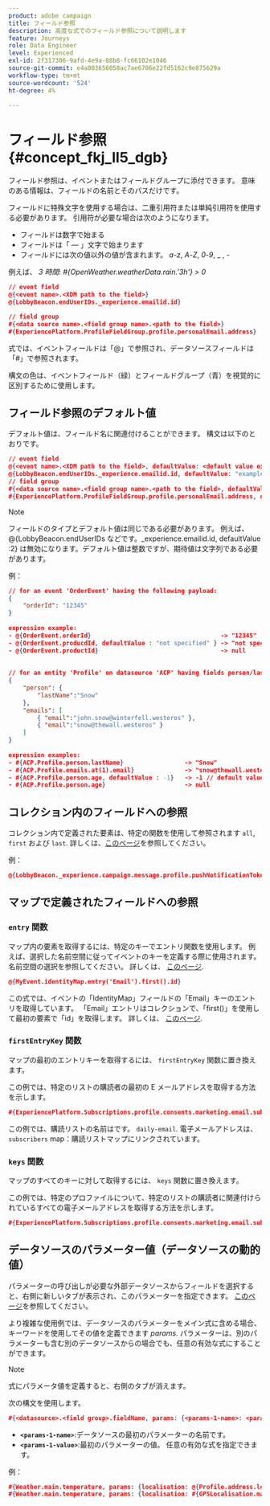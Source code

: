 ```yaml
---
product: adobe campaign
title: フィールド参照
description: 高度な式でのフィールド参照について説明します
feature: Journeys
role: Data Engineer
level: Experienced
exl-id: 2f317306-9afd-4e9a-88b8-fc66102e1046
source-git-commit: e4a003656058ac7ae6706e22fd5162c9e875629a
workflow-type: tm+mt
source-wordcount: '524'
ht-degree: 4%

---
```


# フィールド参照 {#concept_fkj_ll5_dgb}

フィールド参照は、イベントまたはフィールドグループに添付できます。 意味のある情報は、フィールドの名前とそのパスだけです。

フィールドに特殊文字を使用する場合は、二重引用符または単純引用符を使用する必要があります。 引用符が必要な場合は次のようになります。

* フィールドは数字で始まる
* フィールドは「 — 」文字で始まります
* フィールドには次の値以外の値が含まれます。 _a_-_z_, _A_-_Z_, _0_-_9_, _ , _-_

例えば、 _3 時間_: _#{OpenWeather.weatherData.rain.&#39;3h&#39;} > 0_

```json
// event field
@{<event name>.<XDM path to the field>}
@{LobbyBeacon.endUserIDs._experience.emailid.id}

// field group
#{<data source name>.<field group name>.<path to the field>}
#{ExperiencePlatform.ProfileFieldGroup.profile.personalEmail.address}
```

式では、イベントフィールドは「@」で参照され、データソースフィールドは「#」で参照されます。

構文の色は、イベントフィールド（緑）とフィールドグループ（青）を視覚的に区別するために使用します。

## フィールド参照のデフォルト値

デフォルト値は、フィールド名に関連付けることができます。  構文は以下のとおりです。

```json
// event field
@{<event name>.<XDM path to the field>, defaultValue: <default value expression>}
@{LobbyBeacon.endUserIDs._experience.emailid.id, defaultValue: "example@adobe.com"}
// field group
#{<data source name>.<field group name>.<path to the field>, defaultValue: <default value expression>}
#{ExperiencePlatform.ProfileFieldGroup.profile.personalEmail.address, defaultValue: "example@adobe.com"}
```

>[!NOTE]
>
>フィールドのタイプとデフォルト値は同じである必要があります。 例えば、@{LobbyBeacon.endUserIDs などです。_experience.emailid.id, defaultValue :2} は無効になります。デフォルト値は整数ですが、期待値は文字列である必要があります。

例：

```json
// for an event 'OrderEvent' having the following payload:
{
    "orderId": "12345"
}
 
expression example:
- @{OrderEvent.orderId}                                    -> "12345"
- @{OrderEvent.producdId, defaultValue : "not specified" } -> "not specified" // default value, productId is not a field present in the payload
- @{OrderEvent.productId}                                  -> null
 
 
// for an entity 'Profile' on datasource 'ACP' having fields person/lastName, with fetched data such as:
{
    "person": {
        "lastName":"Snow"
    },
    "emails": [
        { "email":"john.snow@winterfell.westeros" },
        { "email":"snow@thewall.westeros" }
    ]
}
 
expression examples:
- #{ACP.Profile.person.lastName}                 -> "Snow"
- #{ACP.Profile.emails.at(1).email}              -> "snow@thewall.westeros"
- #{ACP.Profile.person.age, defaultValue : -1}   -> -1 // default value, age is not a field present in the payload
- #{ACP.Profile.person.age}                      -> null
```

## コレクション内のフィールドへの参照

コレクション内で定義された要素は、特定の関数を使用して参照されます `all`, `first` および `last`. 詳しくは、[このページ](../expression/collection-management-functions.md)を参照してください。

例：

```json
@{LobbyBeacon._experience.campaign.message.profile.pushNotificationTokens.all()
```

## マップで定義されたフィールドへの参照

### `entry` 関数

マップ内の要素を取得するには、特定のキーでエントリ関数を使用します。 例えば、選択した名前空間に従ってイベントのキーを定義する際に使用されます。 名前空間の選択を参照してください。 詳しくは、 [このページ](../event/selecting-the-namespace.md).

```json
@{MyEvent.identityMap.entry('Email').first().id}
```

この式では、イベントの「IdentityMap」フィールドの「Email」キーのエントリを取得しています。 「Email」エントリはコレクションで、「first()」を使用して最初の要素で「id」を取得します。 詳しくは、 [このページ](../expression/collection-management-functions.md).

### `firstEntryKey` 関数

マップの最初のエントリキーを取得するには、 `firstEntryKey` 関数に置き換えます。

この例では、特定のリストの購読者の最初の E メールアドレスを取得する方法を示します。

```json
#{ExperiencePlatform.Subscriptions.profile.consents.marketing.email.subscriptions.entry('daily-email').subscribers.firstEntryKey()}
```

この例では、購読リストの名前はです。 `daily-email`. 電子メールアドレスは、 `subscribers` map：購読リストマップにリンクされています。

### `keys` 関数

マップのすべてのキーに対して取得するには、 `keys` 関数に置き換えます。

この例では、特定のプロファイルについて、特定のリストの購読者に関連付けられているすべての電子メールアドレスを取得する方法を示します。

```json
#{ExperiencePlatform.Subscriptions.profile.consents.marketing.email.subscriptions.entry('daily-mail').subscribers.keys()
```

## データソースのパラメーター値（データソースの動的値）

パラメーターの呼び出しが必要な外部データソースからフィールドを選択すると、右側に新しいタブが表示され、このパラメーターを指定できます。 [このページ](../expression/expressionadvanced.md)を参照してください。

より複雑な使用例では、データソースのパラメーターをメイン式に含める場合、キーワードを使用してその値を定義できます _params_. パラメーターは、別のパラメーターも含む別のデータソースからの場合でも、任意の有効な式にすることができます。

>[!NOTE]
>
>式にパラメータ値を定義すると、右側のタブが消えます。

次の構文を使用します。

```json
#{<datasource>.<field group>.fieldName, params: {<params-1-name>: <params-1-value>, <params-2-name>: <params-2-value>}}
```

* **`<params-1-name>`**:データソースの最初のパラメーターの名前です。
* **`<params-1-value>`**:最初のパラメーターの値。 任意の有効な式を指定できます。

例：

```json
#{Weather.main.temperature, params: {localisation: @{Profile.address.localisation}}}
#{Weather.main.temperature, params: {localisation: #{GPSLocalisation.main.coordinates, params: {city: @{Profile.address.city}}}}}
```
